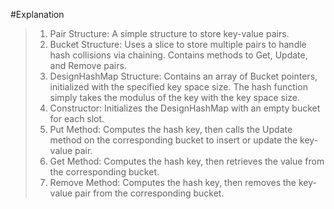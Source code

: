 #Explanation

> 1. Pair Structure: A simple structure to store key-value pairs.
> 1. Bucket Structure: Uses a slice to store multiple pairs to handle hash collisions via chaining. Contains methods to Get, Update, and Remove pairs.
> 1. DesignHashMap Structure: Contains an array of Bucket pointers, initialized with the specified key space size. The hash function simply takes the modulus of the key with the key space size.
> 1. Constructor: Initializes the DesignHashMap with an empty bucket for each slot.
> 1. Put Method: Computes the hash key, then calls the Update method on the corresponding bucket to insert or update the key-value pair.
> 1. Get Method: Computes the hash key, then retrieves the value from the corresponding bucket.
> 1. Remove Method: Computes the hash key, then removes the key-value pair from the corresponding bucket.
